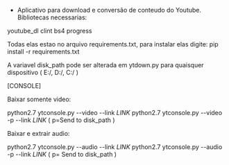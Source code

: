 - Aplicativo para download e conversão de conteudo do Youtube.
Bibliotecas necessarias:

youtube_dl
clint
bs4
progress

Todas elas estao no arquivo requirements.txt, para instalar elas digite: pip install -r requirements.txt




A variavel disk_path pode ser alterada em ytdown.py para quaisquer dispositivo ( E:/, D:/, C:/ )

[CONSOLE] 

Baixar somente video: 

python2.7 ytconsole.py --video --link _LINK_ 
python2.7 ytconsole.py --video -p --link _LINK_ ( p=Send to disk_path )

Baixar e extrair audio:

python2.7 ytconsole.py --audio --link _LINK_
python2.7 ytconsole.py --audio -p --link _LINK_ ( p= Send to disk_path )





